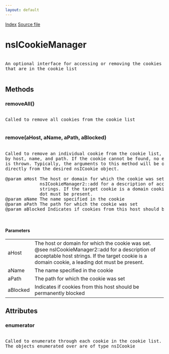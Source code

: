 ```yaml
---
layout: default
---
```

<div id='links'><a href="../index.html">Index</a>
<a href="http://dxr.mozilla.org/mozilla-central/source/netwerk/cookie/nsICookieManager.idl">Source file</a>
</div>

# nsICookieManager #
<pre>   
An optional interface for accessing or removing the cookies  
that are in the cookie list  
  
</pre>
## Methods ##

### removeAll() ###
<pre>  
Called to remove all cookies from the cookie list  
  
</pre>
### remove(aHost, aName, aPath, aBlocked) ###
<pre>  
Called to remove an individual cookie from the cookie list, specified  
by host, name, and path. If the cookie cannot be found, no exception  
is thrown. Typically, the arguments to this method will be obtained  
directly from the desired nsICookie object.  
  
@param aHost The host or domain for which the cookie was set. @see  
             nsICookieManager2::add for a description of acceptable host  
             strings. If the target cookie is a domain cookie, a leading  
             dot must be present.  
@param aName The name specified in the cookie  
@param aPath The path for which the cookie was set  
@param aBlocked Indicates if cookies from this host should be permanently blocked  
  
  
</pre>
#### Parameters ####

<table>

<tr>
<td>aHost</td>
<td>The host or domain for which the cookie was set. @see  
             nsICookieManager2::add for a description of acceptable host  
             strings. If the target cookie is a domain cookie, a leading  
             dot must be present.  
</td>
</tr>

<tr>
<td>aName</td>
<td>The name specified in the cookie  
</td>
</tr>

<tr>
<td>aPath</td>
<td>The path for which the cookie was set  
</td>
</tr>

<tr>
<td>aBlocked</td>
<td>Indicates if cookies from this host should be permanently blocked  
</td>
</tr>

</table>

## Attributes ##

### enumerator ###
<pre>  
Called to enumerate through each cookie in the cookie list.  
The objects enumerated over are of type nsICookie  
  
</pre>